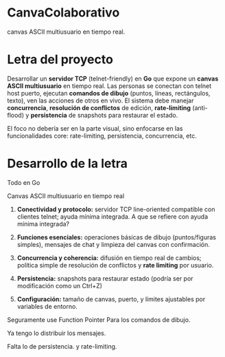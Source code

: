 # CanvaColaborativo
canvas ASCII multiusuario en tiempo real.

# Letra del proyecto

Desarrollar un **servidor TCP** (telnet-friendly) en **Go** que expone un **canvas ASCII multiusuario** en tiempo real. Las personas se conectan con telnet host puerto, ejecutan **comandos de dibujo** (puntos, líneas, rectángulos, texto), ven las acciones de otros en vivo. El sistema debe manejar **concurrencia**, **resolución de conflictos** de edición, **rate-limiting** (anti-flood) y **persistencia** de snapshots para restaurar el estado. 


El foco no debería ser en la parte visual, sino enfocarse en las funcionalidades core: rate-limiting, persistencia, concurrencia, etc.


# Desarrollo de la letra

Todo en Go

Canvas ASCII multiusuario en tiempo real

1. **Conectividad y protocolo:** servidor TCP line-oriented compatible con clientes telnet; ayuda mínima integrada. 
A que se refiere con ayuda mínima integrada?

2. **Funciones esenciales:** operaciones básicas de dibujo (puntos/figuras simples), mensajes de chat y limpieza del canvas con confirmación.

3. **Concurrencia y coherencia:** difusión en tiempo real de cambios; política simple de resolución de conflictos y **rate limiting** por usuario.

4. **Persistencia:** snapshots para restaurar estado (podría ser por modificación como un Ctrl+Z)

5. **Configuración:** tamaño de canvas, puerto, y límites ajustables por variables de entorno.



Seguramente use Function Pointer Para los comandos de dibujo.

Ya tengo lo distribuir los mensajes.

Falta lo de persistencia. y rate-limiting.